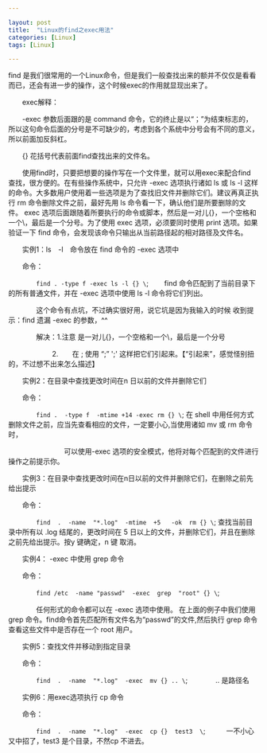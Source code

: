 ```yaml
---

layout: post
title:  "Linux的find之exec用法"
categories: [Linux]
tags: [Linux]

---
```


find 是我们很常用的一个Linux命令，但是我们一般查找出来的额并不仅仅是看看而已，还会有进一步的操作，这个时候exec的作用就显现出来了。

　　exec解释：

　　-exec  参数后面跟的是 command 命令，它的终止是以“；”为结束标志的，所以这句命令后面的分号是不可缺少的，考虑到各个系统中分号会有不同的意义，所以前面加反斜杠。　　

　　{} 花括号代表前面find查找出来的文件名。

　　使用find时，只要把想要的操作写在一个文件里，就可以用exec来配合find 查找，很方便的。在有些操作系统中，只允许 -exec 选项执行诸如 ls 或 ls -l 这样的命令。大多数用户使用着一些选项是为了查找旧文件并删除它们。建议再真正执行 rm 命令删除文件之前，最好先用 ls 命令看一下，确认他们是所要删除的文件。 exec 选项后面跟随着所要执行的命令或脚本，然后是一对儿{}，一个空格和一个\，最后是一个分号。为了使用 exec 选项，必须要同时使用 print 选项。如果验证一下 find 命令，会发现该命令只输出从当前路径起的相对路径及文件名。

　　实例1：ls　-l　命令放在 find 命令的 -exec 选项中

　　命令：

　　　　`find . -type f -exec ls -l {} \`; 　　find 命令匹配到了当前目录下的所有普通文件，并在 -exec 选项中使用 ls -l 命令将它们列出。

　　　　这个命令有点坑，不过确实很好用，说它坑是因为我输入的时候 收到提示：find 遗漏 -exec 的参数，^^

　　　　解决：1.注意 是一对儿{}，一个空格和一个\，最后是一个分号

　　　　　　   2.　　在 \;  使用 “\;”    '\;'  这样把它们引起来。【“引起来”，感觉怪别扭的，不过想不出来怎么描述】

　　实例2：在目录中查找更改时间在n 日以前的文件并删除它们

　　命令：

　　　　`find .  -type f  -mtime +14 -exec rm {} \`;       在 shell 中用任何方式删除文件之前，应当先查看相应的文件，一定要小心,当使用诸如 mv 或 rm 命令时，　　

　　　　　　　　可以使用-exec 选项的安全模式，他将对每个匹配到的文件进行操作之前提示你。

　　实例3：在目录中查找更改时间在n日以前的文件并删除它们，在删除之前先给出提示

　　命令：

　　　　`find  .  -name  "*.log"  -mtime  +5   -ok  rm {} \`;    查找当前目录中所有以  .log 结尾的，更改时间在 5 日以上的文件，并删除它们，并且在删除之前先给出提示。按y 键确定，n 键 取消。

　　实例4： -exec 中使用 grep 命令

　　命令：

　　　　`find /etc  -name "passwd"  -exec  grep  "root" {} \`;

　　　　任何形式的命令都可以在 -exec 选项中使用。 在上面的例子中我们使用 grep 命令。find命令首先匹配所有文件名为“passwd”的文件,然后执行 grep 命令查看这些文件中是否存在一个 root 用户。

　　实例5：查找文件并移动到指定目录

　　命令：

　　　　`find  .  -name  "*.log"  -exec  mv {} .. \`;　　　　..  是路径名

　　实例6：用exec选项执行 cp 命令

　　命令：

　　　　`find  .  -name  "*.log"  -exec  cp {}  test3  \`;　　　一不小心又中招了，test3 是个目录，不然cp 不进去。
